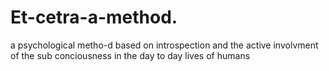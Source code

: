 # Et-cetra-a-method.
a psychological metho-d based on introspection and the active involvment of the sub conciousness in the day to day lives of humans
